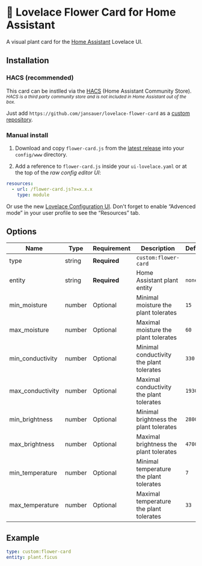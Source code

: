# 🌱 Lovelace Flower Card for Home Assistant

A visual plant card for the [Home Assistant](https://www.home-assistant.io) Lovelace UI.

## Installation

### HACS (recommended)

This card can be instlled via the [HACS](https://hacs.xyz/) (Home Assistant Community Store).
<small>_HACS is a third party community store and is not included in Home Assistant out of the box._</small>

Just add `https://github.com/jansauer/lovelace-flower-card` as a [custom repository](https://hacs.xyz/docs/faq/custom_repositories).

### Manual install

1. Download and copy `flower-card.js` from the [latest release](https://github.com/jansauer/lovelace-flower-card/releases) into your `config/www` directory.

2. Add a reference to `flower-card.js` inside your `ui-lovelace.yaml` or at the top of the _raw config editor UI_:

```yaml
resources:
  - url: /flower-card.js?v=x.x.x
    type: module
```

Or use the new [Lovelace Configuration UI](https://www.home-assistant.io/blog/2020/03/18/release-107/#hello-multiple-lovelace-dashboards). Don't forget to enable “Advenced mode” in your user profile to see the “Resources” tab.

## Options

| Name             | Type   | Requirement  | Description                              | Default |
| ---------------- | ------ | ------------ | ---------------------------------------- | ------- |
| type             | string | **Required** | `custom:flower-card`                     |
| entity           | string | **Required** | Home Assistant plant entity              | `none`  |
| min_moisture     | number | Optional     | Minimal moisture the plant tolerates     | `15`    |
| max_moisture     | number | Optional     | Maximal moisture the plant tolerates     | `60`    |
| min_conductivity | number | Optional     | Minimal conductivity the plant tolerates | `330`   |
| max_conductivity | number | Optional     | Maximal conductivity the plant tolerates | `1930`  |
| min_brightness   | number | Optional     | Minimal brightness the plant tolerates   | `2800`  |
| max_brightness   | number | Optional     | Maximal brightness the plant tolerates   | `47000` |
| min_temperature  | number | Optional     | Minimal temperature the plant tolerates  | `7`     |
| max_temperature  | number | Optional     | Maximal temperature the plant tolerates  | `33`    |

## Example

```yaml
type: custom:flower-card
entity: plant.ficus
```
